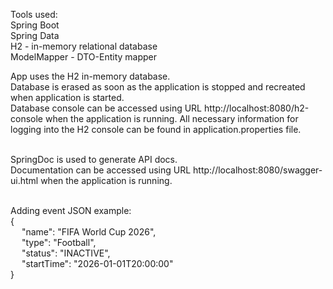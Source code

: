 Tools used:<br/>
Spring Boot<br/>
Spring Data<br/>
H2 - in-memory relational database<br/>
ModelMapper - DTO-Entity mapper<br/>

App uses the H2 in-memory database.<br/>
Database is erased as soon as the application is stopped and recreated when application is started.<br/>
Database console can be accessed using URL http://localhost:8080/h2-console 
when the application is running. All necessary information for logging into the H2 console 
can be found in application.properties file.<br/><br/>

SpringDoc is used to generate API docs.<br/>
Documentation can be accessed using URL http://localhost:8080/swagger-ui.html when the application is running.<br/><br/>

Adding event JSON example:<br/>
{<br/>
&emsp; "name": "FIFA World Cup 2026",<br/>
&emsp; "type": "Football",<br/>
&emsp; "status": "INACTIVE",<br/>
&emsp; "startTime": "2026-01-01T20:00:00"<br/>
}<br/><br/>
